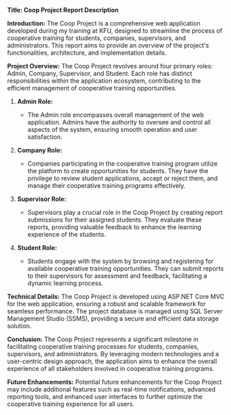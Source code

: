**Title: Coop Project Report Description**

**Introduction:**
The Coop Project is a comprehensive web application developed during my training at KFU, designed to streamline the process of cooperative training for students, companies, supervisors, and administrators. This report aims to provide an overview of the project's functionalities, architecture, and implementation details.

**Project Overview:**
The Coop Project revolves around four primary roles: Admin, Company, Supervisor, and Student. Each role has distinct responsibilities within the application ecosystem, contributing to the efficient management of cooperative training opportunities.

1. **Admin Role:**
   - The Admin role encompasses overall management of the web application. Admins have the authority to oversee and control all aspects of the system, ensuring smooth operation and user satisfaction.

2. **Company Role:**
   - Companies participating in the cooperative training program utilize the platform to create opportunities for students. They have the privilege to review student applications, accept or reject them, and manage their cooperative training programs effectively.

3. **Supervisor Role:**
   - Supervisors play a crucial role in the Coop Project by creating report submissions for their assigned students. They evaluate these reports, providing valuable feedback to enhance the learning experience of the students.

4. **Student Role:**
   - Students engage with the system by browsing and registering for available cooperative training opportunities. They can submit reports to their supervisors for assessment and feedback, facilitating a dynamic learning process.

**Technical Details:**
The Coop Project is developed using ASP.NET Core MVC for the web application, ensuring a robust and scalable framework for seamless performance. The project database is managed using SQL Server Management Studio (SSMS), providing a secure and efficient data storage solution.

**Conclusion:**
The Coop Project represents a significant milestone in facilitating cooperative training processes for students, companies, supervisors, and administrators. By leveraging modern technologies and a user-centric design approach, the application aims to enhance the overall experience of all stakeholders involved in cooperative training programs.

**Future Enhancements:**
Potential future enhancements for the Coop Project may include additional features such as real-time notifications, advanced reporting tools, and enhanced user interfaces to further optimize the cooperative training experience for all users.

